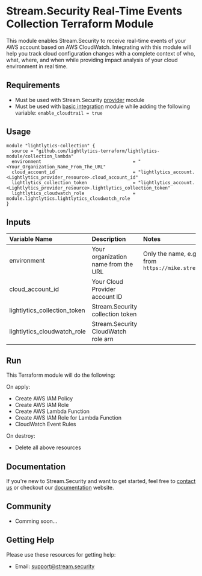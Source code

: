 Stream.Security Real-Time Events Collection Terraform Module
========================================================
This module enables Stream.Security to receive real-time events of your AWS account based on AWS CloudWatch.
Integrating with this module will help you track cloud configuration changes with a complete context of who, what, where, and when
while providing impact analysis of your cloud environment in real time.


Requirements
------------
- Must be used with Stream.Security [provider](https://github.com/lightlytics-terraform/lightlytics-provider.git) module
- Must be used with [basic integration](https://github.com/lightlytics-terraform/lightlytics-module/tree/main/basic_integration) module while adding the following variable: `enable_cloudtrail = true`


Usage
-----

```hcl
module "lightlytics-collection" {
  source = "github.com/lightlytics-terraform/lightlytics-module/collection_lambda"
  environment                                  = "<Your_Organization_Name_From_The_URL"
  cloud_account_id                             = "lightlytics_account.<Lightlytics_provider_resource>.cloud_account_id"
  lightlytics_collection_token                 = "lightlytics_account.<Lightlytics_provider_resource>.lightlytics_collection_token"
  lightlytics_cloudwatch_role                  = module.lightlytics.lightlytics_cloudwatch_role
}
```


Inputs
------
| Variable Name                      | Description                             | Notes                                                                        | Type     | Required? | Default |
|:-----------------------------------| :-------------------------------------  | :----------------------------------------------------------------------------|:---------|:--------- |:--------|
| environment                        | Your organization name from the URL     | Only the name, e.g mike from `https://mike.streamsec.io`                  | `string` | Yes       | n/a     || `string` | Yes       | n/a     |
| cloud_account_id                   | Your Cloud Provider account ID          |                                                                              | `string` | Yes       | n/a     |
| lightlytics_collection_token       | Stream.Security collection token            |                                                                              | `string` | Yes       | n/a     |
| lightlytics_cloudwatch_role        | Stream.Security CloudWatch role arn          |                                                                              | `string` | Yes       | n/a     |


Run
---
This Terraform module will do the following:

On apply:
- Create AWS IAM Policy
- Create AWS IAM Role
- Create AWS Lambda Function
- Create AWS IAM Role for Lambda Function
- CloudWatch Event Rules

On destroy:
- Delete all above resources


Documentation
-------------
If you're new to Stream.Security and want to get started, feel free to [contact us](https://www.stream.security/contact-us) or checkout our [documentation](https://docs.streamsec.io/) website.


Community
---------
- Comming soon...


Getting Help
------------
Please use these resources for getting help:
- Email: support@stream.security
